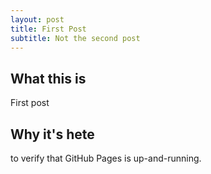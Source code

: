 ```yaml
---
layout: post
title: First Post
subtitle: Not the second post
---
```


## What this is
First post

## Why it's hete
to verify that GitHub Pages is up-and-running.

